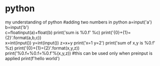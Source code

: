 # python
my understanding of python
#adding two numbers in python
a=input('a')                                   
b=input('b')									
c=floatinput(a)+float(b) 
print('sum is %0.f' %c)
print('{0}+{1}={2}'.format(a,b,c))	
x=int(input())
y=int(input())
z=x+y
print('x=1 y=2')
print('sum of x,y is %0.f' %z)
print('{0}+{1}={2}'.format(x,y,z))	
print('%0.f+%0.f=%0.f'%(x,y,z)) #this can be used only when preinput is applied
print(f'hello world')
